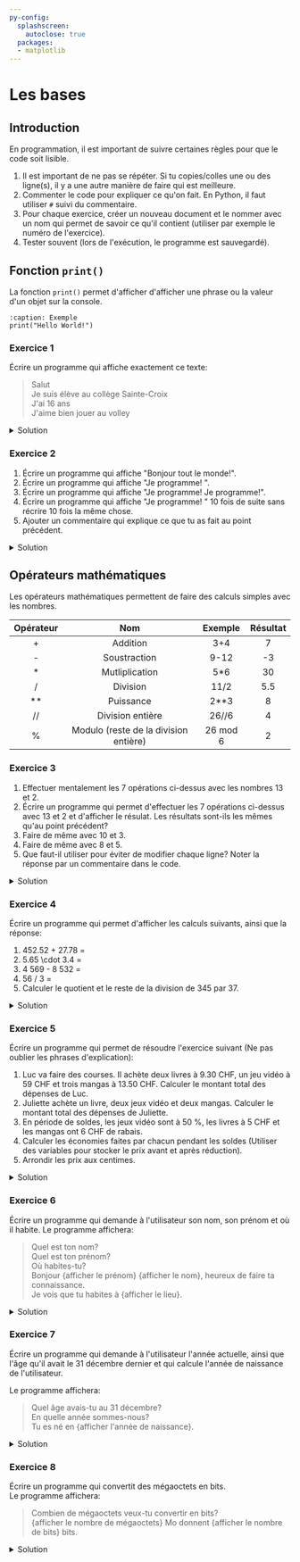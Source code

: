 ```yaml
---
py-config:
  splashscreen:
    autoclose: true
  packages:
  - matplotlib
---
```


<!-- Copyright 2024 Caroline Blank <caro@c-space.org> -->
<!-- SPDX-License-Identifier: CC-BY-NC-SA-4.0 -->

# Les bases

## Introduction

En programmation, il est important de suivre certaines règles pour que le code
soit lisible.
1. Il est important de ne pas se répéter. Si tu copies/colles une ou des
ligne(s), il y a une autre manière de faire qui est meilleure.
2. Commenter le code pour expliquer ce qu'on fait. En Python, il faut utiliser
`#` suivi du commentaire.
3. Pour chaque exercice, créer un nouveau document et le nommer avec un nom qui
permet de savoir ce qu'il contient (utiliser par exemple le numéro de
l'exercice).
4. Tester souvent (lors de l'exécution, le programme est sauvegardé).

## Fonction `print()`

La fonction `print()` permet d'afficher d'afficher une phrase ou la valeur d'un
objet sur la console.

```{code-block} python
:caption: Exemple
print("Hello World!")
```

### Exercice 1

Écrire un programme qui affiche exactement ce texte:
> Salut\
> Je suis élève au collège Sainte-Croix\
> J'ai 16 ans\
> J'aime bien jouer au volley

<!-- TODO: Utiliser un {admonition} avec ":class: dropdown" (nécessite
     sphinx-togglebutton) -->
<!-- TODO: Permettre à l'élève d'écrire du code et de l'exécuter directement sur
     la page -->
<!-- TODO: Validation de l'exercice par un vu, s'il est correctement réalisé -->

<details>
<summary>Solution</summary>

```{code-block} python
:caption: Exercice 1
:linenos:
print("Salut")
print("Je suis élève au collège Sainte-Croix")
print("J'ai 16 ans")
print("J'aime bien jouer au volley")
```

</details>

### Exercice 2

1. Écrire un programme qui affiche "Bonjour tout le monde!".
2. Écrire un programme qui affiche "Je programme! ".
3. Écrire un programme qui affiche "Je programme! Je programme!".
4. Écrire un programme qui affiche "Je programme! " 10 fois de suite sans
récrire 10 fois la même chose.
5. Ajouter un commentaire qui explique ce que tu as fait au point précédent.

<details>
<summary>Solution</summary>

```{code-block} python
:caption: Exercice 2
:linenos:
print("Bonjour tout le monde!")
print("Je programme!")
print("Je programme! Je programme!")
# Pour répéter plusieurs fois une chaine de caractère, on peut utiliser *
print("Je programme! " * 10)
```

</details>

## Opérateurs mathématiques

Les opérateurs mathématiques permettent de faire des calculs simples avec les
nombres.

| Opérateur | Nom | Exemple | Résultat |
| :-------: | :-: | :-----: | :------: |
| + | Addition | 3+4 | 7 |
| - | Soustraction | 9-12 | -3 |
| * | Mutliplication | 5*6| 30 |
| / | Division | 11/2 | 5.5 |
| ** | Puissance | 2**3 | 8 |
| // | Division entière | 26//6 | 4 |
| % | Modulo (reste de la division entière) | 26 mod 6 | 2 |

### Exercice 3

1. Effectuer mentalement les 7 opérations ci-dessus avec les nombres 13 et 2.
2. Écrire un programme qui permet d'effectuer les 7 opérations ci-dessus avec 13
et 2 et d'afficher le résulat. Les résultats sont-ils les mêmes qu'au point
précédent?
3. Faire de même avec 10 et 3.
4. Faire de même avec 8 et 5.
5. Que faut-il utiliser pour éviter de modifier chaque ligne? Noter la réponse
par un commentaire dans le code.

<details>
<summary>Solution</summary>

```{code-block} python
:caption: Exercice 3
:linenos:
print(13 + 2)
print(13 - 2)
print(13 * 2)
print(13 / 2)
print(13 ** 2)
print(13 // 2)
print(13 % 2)

# Pour éviter de devoir changer les valeurs à toutes les lignes, il faut
# utiliser des variables.
a = 13
b = 2
print(a + b)
print(a - b)
print(a * b)
print(a / b)
print(a ** b)
print(a // b)
print(a % b)
```

</details>

### Exercice 4

Écrire un programme qui permet d'afficher les calculs suivants, ainsi que la
réponse:

1. 452.52 + 27.78 =
2. 5.65 \cdot 3.4 =
3. 4 569 - 8 532 =
4. 56 / 3 =
5. Calculer le quotient et le reste de la division de 345 par 37.

<details>
<summary>Solution</summary>

```{code-block} python
:caption: Exercice 4
:linenos:
print("452.52 + 27.78 = ", 452.52 + 27.78)
print("5.65 * 3.4 = ", 5.65 * 3.4)
print("4569 - 8532 = ", 4569 - 8532)
print("56 / 3 = ", 56 / 3)
print("Le quotient de la division de 345 par 37 est ", 345 // 37)
print("Le reste de la division de 345 par 37 est ", 345 % 37)
```

</details>

### Exercice 5

Écrire un programme qui permet de résoudre l'exercice suivant (Ne pas oublier
les phrases d'explication):

1. Luc va faire des courses. Il achète deux livres à 9.30 CHF, un jeu vidéo à 59
CHF et trois mangas à 13.50 CHF. Calculer le montant total des dépenses de Luc.
2. Juliette achète un livre, deux jeux vidéo et deux mangas. Calculer le montant
total des dépenses de Juliette.
3. En période de soldes, les jeux vidéo sont à 50 \%, les livres à 5 CHF et les
mangas ont 6 CHF de rabais.
4. Calculer les économies faites par chacun pendant les soldes (Utiliser des
variables pour stocker le prix avant et après réduction).
5. Arrondir les prix aux centimes.

<details>
<summary>Solution</summary>

```{code-block} python
:caption: Exercice 5
:linenos:
prix_livre = 9.30
prix_jeu = 59
prix_manga = 13.50

print("Montant total des achats de Luc:", 2 * prix_livre + 1 * prix_jeu + 3 * prix_manga, " francs.")
print("Montant total des achats de Juliette:", 1 * prix_livre + 2 * prix_jeu + 2 * prix_manga, " francs.")

print("Après réduction")
prix_livre = 5
prix_jeu = prix_jeu * 50 / 100
prix_manga = prix_manga - 6

print("Montant total des achats de Luc:", 2 * prix_livre + 1 * prix_jeu + 3 * prix_manga, " francs.")
print("Montant total des achats de Juliette:", 1 * prix_livre + 2 * prix_jeu + 2 * prix_manga, " francs.")


# Version améliorée
print("*********************************************************")
prix_livre = 9.30
prix_jeu = 59
prix_manga = 13.50

depenses_Luc = 2 * prix_livre + 1 * prix_jeu + 3 * prix_manga
depenses_Juliette = 1 * prix_livre + 2 * prix_jeu + 2 * prix_manga
print("Montant total des achats de Luc:", depenses_Luc , " francs.")
print("Montant total des achats de Juliette:", depenses_Juliette, " francs.")

print("Après réductions")
# Utiliser les variables de prix, sinon si le prix change, ça ne fonctionne plus.
prix_livre = 5
prix_jeu = prix_jeu * 50 / 100
prix_manga = prix_manga - 6

depenses_Luc_apres = 2 * prix_livre + 1 * prix_jeu + 3 * prix_manga
depenses_Juliette_apres = 1 * prix_livre + 2 * prix_jeu + 2 * prix_manga
print("Montant total des achats de Luc:", depenses_Luc_apres, " francs.")
print("Montant total des achats de Juliette:", depenses_Juliette_apres, " francs.")

# Que constate-on par rapport à certaines valeurs?
# les nombres à virgule ne peuvent pas être tous représenté en binaire
economies_Luc = round(depenses_Luc - depenses_Luc_apres, 2)
economies_Juliette = round(depenses_Juliette - depenses_Juliette_apres, 2)
print("Les économies de Luc sont de ", economies_Luc, " francs.")
print("Les économies de Juliette sont de ", economies_Juliette, " francs.")
```

</details>

### Exercice 6

Écrire un programme qui demande à l'utilisateur son nom, son prénom et où il
habite. Le programme affichera:

> Quel est ton nom?\
> Quel est ton prénom?\
> Où habites-tu?\
> Bonjour {afficher le prénom} {afficher le nom}, heureux de faire ta
connaissance.\
> Je vois que tu habites à {afficher le lieu}.

<details>
<summary>Solution</summary>

```{code-block} python
:caption: Exercice 6
:linenos:
nom = input("Quel est ton nom? ")
prenom = input("Quel est ton prénom? ")
lieu = input("Où habites-tu? ")
print("Bonjour", prenom, nom, ", heureux de faire ta connaissance.")
print("Je vois que tu habites à", lieu)
```

</details>

### Exercice 7

Écrire un programme qui demande à l'utilisateur l'année actuelle, ainsi que
l'âge qu'il avait le 31 décembre dernier et qui calcule l'année de naissance de
l'utilisateur.

Le programme affichera:

> Quel âge avais-tu au 31 décembre?\
> En quelle année sommes-nous?\
> Tu es né en {afficher l'année de naissance}.

<details>
<summary>Solution</summary>

```{code-block} python
:caption: Exercice 7
:linenos:
age = int(input("Quel âge avais-tu au 31 décembre? "))
annee = int(input("En quelle année sommes-nous? "))
print("Tu es né.e en", annee - age - 1)
```

</details>

### Exercice 8
Écrire un programme qui convertit des mégaoctets en bits.\
Le programme affichera:
> Combien de mégaoctets veux-tu convertir en bits?\
> {afficher le nombre de mégaoctets} Mo  donnent {afficher le nombre de bits} bits.

<details>
<summary>Solution</summary>

```{code-block} python
:caption: Exercice 8
:linenos:
nb_mo = float(input("Combien de mégaoctets veux-tu convertir en bits? "))
# 1 octet = 8 bits
nb_bits = nb_mo * 8 * 1000000
print(nb_mo, "Mo donnent", nb_bits, "bits.")
```

</details>
